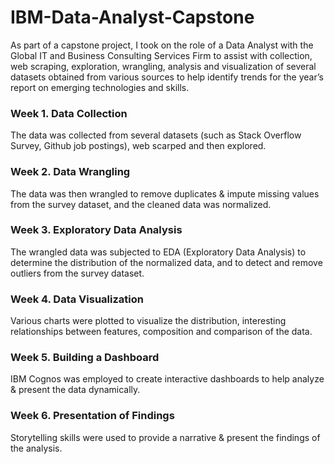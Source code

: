 # IBM-Data-Analyst-Capstone

As part of a capstone project, I took on the role of a Data Analyst with the Global IT and Business Consulting Services Firm  to assist with collection, web scraping, exploration, wrangling, analysis and visualization of several datasets obtained from various sources to help identify trends for the year’s report on emerging technologies and skills. 

### Week 1. Data Collection

The data was collected from several datasets (such as Stack Overflow Survey, Github job postings), web scarped and then explored.

### Week 2. Data Wrangling

The data was then wrangled to remove duplicates & impute missing values from the survey dataset, and the cleaned data was normalized.

### Week 3. Exploratory Data Analysis

The wrangled data was subjected to EDA (Exploratory Data Analysis) to determine the distribution of the normalized data,  and to detect and remove outliers from the survey dataset.

### Week 4. Data Visualization

Various charts  were plotted to visualize the distribution, interesting relationships between features,  composition and comparison of the data. 

### Week 5. Building a Dashboard

IBM Cognos was employed to create interactive dashboards to help analyze & present the data dynamically.

### Week 6. Presentation of Findings

Storytelling skills were used to provide a narrative & present the findings of the analysis. 




